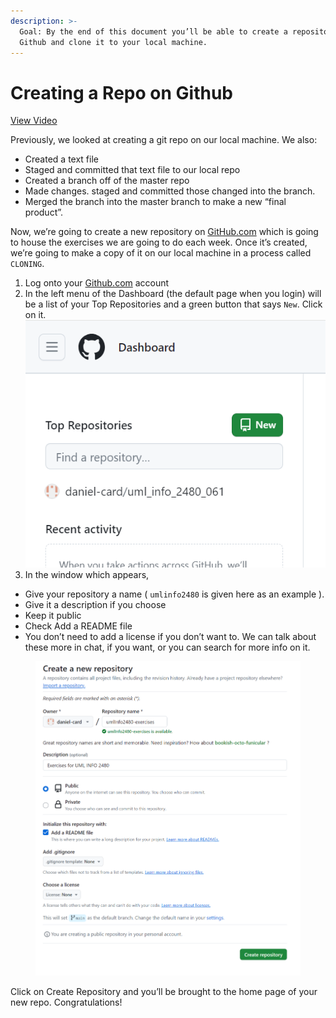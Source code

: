 ```yaml
---
description: >-
  Goal: By the end of this document you’ll be able to create a repository on
  Github and clone it to your local machine.
---
```


# Creating a Repo on Github

[View Video](https://youtu.be/t_Eft1wd3X0)

Previously, we looked at creating a git repo on our local machine. We also:

* Created a text file
* Staged and committed that text file to our local repo
* Created a branch off of the master repo
* Made changes. staged and committed those changed into the branch.
* Merged the branch into the master branch to make a new “final product”.

Now, we’re going to create a new repository on [GitHub.com](http://github.com) which is going to house the exercises we are going to do each week. Once it’s created, we’re going to make a copy of it on our local machine in a process called `CLONING`.

1. Log onto your [Github.com](http://github.com) account
2. In the left menu of the Dashboard (the default page when you login) will be a list of your Top Repositories and a green button that says `New`. Click on it. ![](../../.gitbook/assets/git1.png)
3. In the window which appears,

* Give your repository a name ( `umlinfo2480` is given here as an example ).
* Give it a description if you choose
* Keep it public
* Check Add a README file
* You don’t need to add a license if you don’t want to. We can talk about these more in chat, if you want, or you can search for more info on it.&#x20;

<figure><img src="../../.gitbook/assets/git2 (1).png" alt=""><figcaption></figcaption></figure>



Click on Create Repository and you’ll be brought to the home page of your new repo. Congratulations!
